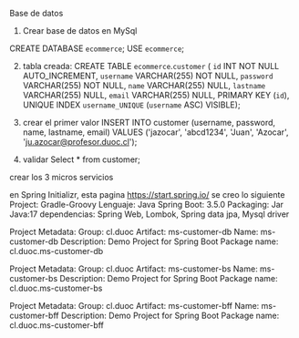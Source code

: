 Base de datos

1) Crear base de datos en MySql

CREATE DATABASE `ecommerce`;
USE `ecommerce`;

2) tabla creada:
CREATE TABLE `ecommerce`.`customer` (
  `id` INT NOT NULL AUTO_INCREMENT,
  `username` VARCHAR(255) NOT NULL,
  `password` VARCHAR(255) NOT NULL,
  `name` VARCHAR(255) NULL,
  `lastname` VARCHAR(255) NULL,
  `email` VARCHAR(255) NULL,
  PRIMARY KEY (`id`),
  UNIQUE INDEX `username_UNIQUE` (`username` ASC) VISIBLE);

3) crear el primer valor
INSERT INTO customer (username, password, name, lastname, email)
VALUES
('jazocar', 'abcd1234', 'Juan', 'Azocar', 'ju.azocar@profesor.duoc.cl');

4) validar
Select * from customer;

crear los 3 micros servicios

en Spring Initializr, esta pagina https://start.spring.io/ se creo lo siguiente
Project: Gradle-Groovy
Lenguaje: Java
Spring Boot: 3.5.0
Packaging: Jar
Java:17
dependencias: Spring Web, Lombok, Spring data jpa, Mysql driver

Project Metadata:
Group: cl.duoc
Artifact: ms-customer-db
Name: ms-customer-db
Description: Demo Project for Spring Boot
Package name: cl.duoc.ms-customer-db

Project Metadata:
Group: cl.duoc
Artifact: ms-customer-bs
Name: ms-customer-bs
Description: Demo Project for Spring Boot
Package name: cl.duoc.ms-customer-bs

Project Metadata:
Group: cl.duoc
Artifact: ms-customer-bff
Name: ms-customer-bff
Description: Demo Project for Spring Boot
Package name: cl.duoc.ms-customer-bff
